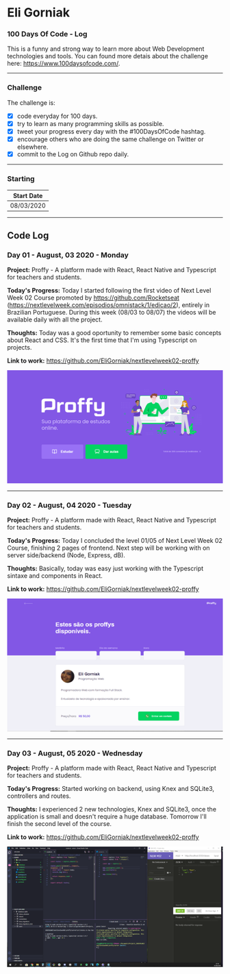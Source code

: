 # Eli Gorniak

### 100 Days Of Code - Log


This is a funny and strong way to learn more about Web Development technologies and tools.
You can found more detais about the challenge here: https://www.100daysofcode.com/.

---
### Challenge 
The challenge is:
- [x] code everyday for 100 days.
- [x] try to learn as many programming skills as possible.
- [x] tweet your progress every day with the #100DaysOfCode hashtag.
- [x] encourage others who are doing the same challenge on Twitter or elsewhere.
- [x] commit to the Log on Github repo daily.

---
### Starting
| Start Date |
|----------|
| 08/03/2020 |

---
## Code Log
### Day 01 - August, 03 2020 - Monday

**Project:** Proffy - A platform made with React, React Native and Typescript for teachers and students.

**Today's Progress:** Today I started following the first video of Next Level Week 02 Course promoted by https://github.com/Rocketseat (https://nextlevelweek.com/episodios/omnistack/1/edicao/2), entirely in Brazilian Portuguese. During this week (08/03 to 08/07) the videos will be available daily with all the project.

**Thoughts:** Today was a good oportunity to remember some basic concepts about React and CSS. It's the first time that I'm using Typescript on projects.

**Link to work:** https://github.com/EliGorniak/nextlevelweek02-proffy

![picture alt](assets/day01_proffy.png "Proffy App")

---

### Day 02 - August, 04 2020 - Tuesday
**Project:** Proffy - A platform made with React, React Native and Typescript for teachers and students.

**Today's Progress:** Today I concluded the level 01/05 of Next Level Week 02 Course, finishing 2 pages of frontend. Next step will be working with on server side/backend (Node, Express, dB).

**Thoughts:** Basically, today was easy just working with the Typescript sintaxe and components in React.

**Link to work:** https://github.com/EliGorniak/nextlevelweek02-proffy

![picture alt](assets/day02_proffy.png "Proffy App")

---
### Day 03 - August, 05 2020 - Wednesday
**Project:** Proffy - A platform made with React, React Native and Typescript for teachers and students.

**Today's Progress:** Started working on backend, using Knex and SQLite3, controllers and routes.

**Thoughts:** I experienced 2 new technologies, Knex and SQLite3, once the application is small and doesn't require a huge database. Tomorrow I'll finish the second level of the course.

**Link to work:** https://github.com/EliGorniak/nextlevelweek02-proffy

![picture alt](assets/day03_proffy.png "Proffy App")
